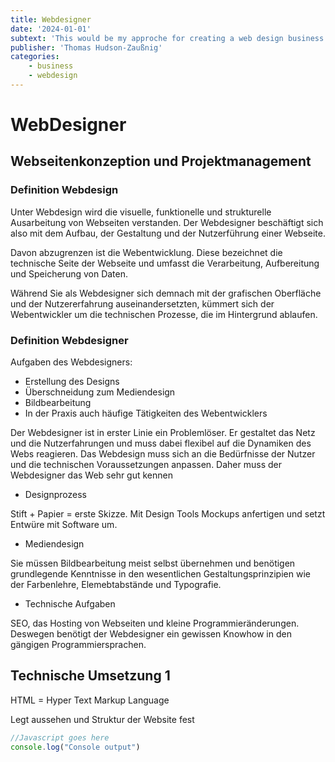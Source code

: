 ```yaml
---
title: Webdesigner
date: '2024-01-01'
subtext: 'This would be my approche for creating a web design business'
publisher: 'Thomas Hudson-Zaußnig'
categories: 
    - business
    - webdesign
---
```


# WebDesigner

## Webseitenkonzeption und Projektmanagement

### Definition Webdesign

Unter Webdesign wird die visuelle, funktionelle und strukturelle Ausarbeitung von Webseiten verstanden. Der Webdesigner beschäftigt sich also mit dem Aufbau, der Gestaltung und der Nutzerführung einer Webseite.

Davon abzugrenzen ist die Webentwicklung. Diese bezeichnet die technische Seite der Webseite und umfasst die Verarbeitung, Aufbereitung und Speicherung von Daten.

Während Sie als Webdesigner sich demnach mit der grafischen Oberfläche und der Nutzererfahrung auseinandersetzten, kümmert sich der Webentwickler um die technischen Prozesse, die im Hintergrund ablaufen.

### Definition Webdesigner

Aufgaben des Webdesigners:

* Erstellung des Designs
* Überschneidung zum Mediendesign
* Bildbearbeitung
* In der Praxis auch häufige Tätigkeiten des Webentwicklers

Der Webdesigner ist in erster Linie ein Problemlöser. Er gestaltet das Netz und die Nutzerfahrungen und muss dabei flexibel auf die Dynamiken des Webs reagieren. Das Webdesign muss sich an die Bedürfnisse der Nutzer und die technischen Voraussetzungen anpassen. Daher muss der Webdesigner das Web sehr gut kennen

* Designprozess

Stift + Papier = erste Skizze. Mit Design Tools Mockups anfertigen und setzt Entwüre mit Software um. 

* Mediendesign

Sie müssen Bildbearbeitung meist selbst übernehmen und benötigen grundlegende Kenntnisse in den wesentlichen Gestaltungsprinzipien wie der Farbenlehre, Elemebtabstände und Typografie.  

* Technische Aufgaben

SEO, das Hosting von Webseiten und kleine Programmieränderungen. Deswegen benötigt der Webdesigner ein gewissen Knowhow in den gängigen Programmiersprachen. 

## Technische Umsetzung 1

HTML = Hyper Text Markup Language

Legt aussehen und Struktur der Website fest

```js
//Javascript goes here
console.log("Console output")
```